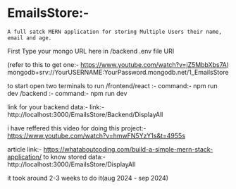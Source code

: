 # EmailsStore:-
    A full satck MERN application for storing Multiple Users their name, email and age. 

First Type your mongo URL here in /backend .env file  URI

(refer to this to get one:- https://www.youtube.com/watch?v=jZ5MbbXbs7A)
mongodb+srv://YourUSERNAME:YourPassword.mongodb.net/1_EmailsStore

to start open two terminals to run 
                /frontend/react :- command:- npm run dev
                /backend        :- command:- npm run dev                       

link for your backend data:- link:- http://localhost:3000/EmailsStore/Backend/DisplayAll

i have reffered this video for doing this project:- https://www.youtube.com/watch?v=hmwFN5YzY1s&t=4955s

article link:- https://whataboutcoding.com/build-a-simple-mern-stack-application/
to know stored data:- http://localhost:3000/EmailsStore/DisplayAll 

it took around 2-3 weeks to do it(aug 2024 - sep 2024)